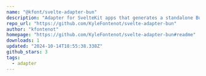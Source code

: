```yaml
---
name: "@kfont/svelte-adapter-bun"
description: "Adapter for SvelteKit apps that generates a standalone Bun.js server."
repo_url: "https://github.com/KyleFontenot/svelte-adapter-bun"
author: "kfontenot"
homepage: "https://github.com/KyleFontenot/svelte-adapter-bun#readme"
downloads: 1
updated: "2024-10-14T18:55:38.338Z"
github_stars: 3
tags: 
  - adapter
---
```

